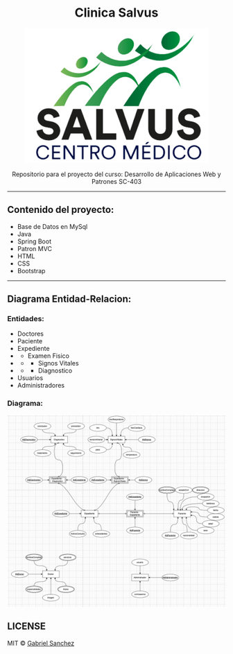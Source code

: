 <div align="center">
  <h1> Clinica Salvus </h1>
  <figure>
  <img src="https://github.com/GaboSO21/ClinicaSalvus/blob/67895964b97f2c40477be0e3154bd9074a70f36a/salvus/src/main/resources/static/imgs/Salvus-Logo.png">
  </figure>
  <p>  Repositorio para el proyecto del curso: Desarrollo de Aplicaciones Web y Patrones SC-403 </p>
  </div>
<hr>

## Contenido del proyecto:
* Base de Datos en MySql
* Java
* Spring Boot
* Patron MVC
* HTML
* CSS
* Bootstrap
---
## Diagrama Entidad-Relacion:
### Entidades:  
* Doctores
* Paciente
* Expediente
* * Examen Fisico 
* * * Signos Vitales
* * * Diagnostico 
* Usuarios
* Administradores
### Diagrama: 
![Diagrama](https://github.com/GaboSO21/ClinicaSalvus/blob/main/diagrama/diagramaImg.png?raw=true "Diagrama")

## LICENSE

MIT © [Gabriel Sanchez](LICENSE)





